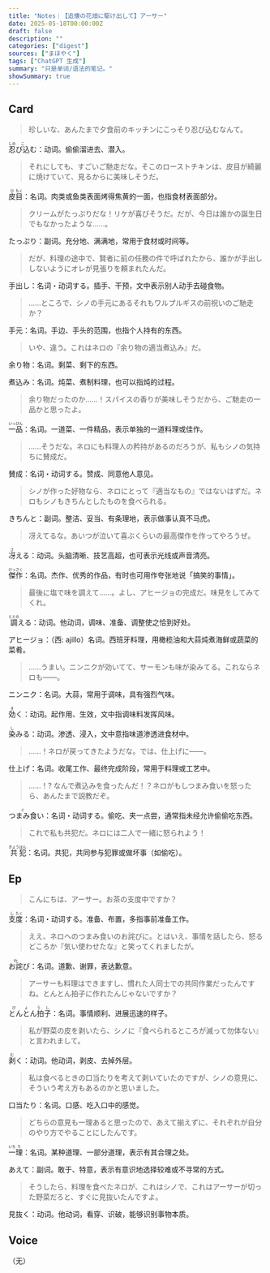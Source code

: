 ```yaml
---
title: "Notes｜【追懐の花畑に駆け出して】アーサー"
date: 2025-05-18T00:00:00Z
draft: false
description: ""
categories: ["digest"]
sources: ["まほやく"]
tags: ["ChatGPT 生成"]
summary: "只是单词/语法的笔记。"
showSummary: true
---
```


## Card

>珍しいな、あんたまで夕食前のキッチンにこっそり忍び込むなんて。

<ruby>忍<rt>しの</rt></ruby><ruby>び込<rt>こ</rt></ruby>む：动词。偷偷溜进去、潜入。

>それにしても、すごいご馳走だな。そこのローストチキンは、皮目が綺麗に焼けていて、見るからに美味しそうだ。

<ruby>皮<rt>ひ</rt></ruby><ruby>目<rt>もく</rt></ruby>：名词。肉类或鱼类表面烤得焦黄的一面，也指食材表面部分。

>クリームがたっぷりだな！リケが喜びそうだ。だが、今日は誰かの誕生日でもなかったような……。

たっぷり：副词。充分地、满满地，常用于食材或时间等。

>だが、料理の途中で、賢者に前の任務の件で呼ばれたから、誰かが手出ししないようにオレが見張りを頼まれたんだ。

手出し：名词・动词する。插手、干预，文中表示别人动手去碰食物。

>……ところで、シノの手元にあるそれもワルプルギスの前祝いのご馳走か？

手元：名词。手边、手头的范围，也指个人持有的东西。

>いや、違う。これはネロの『余り物の適当煮込み』だ。

余り物：名词。剩菜、剩下的东西。

煮込み：名词。炖菜、煮制料理，也可以指炖的过程。

>余り物だったのか……！スパイスの香りが美味しそうだから、ご馳走の一品かと思ったよ。

<ruby>一品<rt>いっぴん</rt></ruby>：名词。一道菜、一件精品，表示单独的一道料理或佳作。

>……そうだな。ネロにも料理人の矜持があるのだろうが、私もシノの気持ちに賛成だ。

賛成：名词・动词する。赞成、同意他人意见。

>シノが作った好物なら、ネロにとって『適当なもの』ではないはずだ。ネロもシノもきちんとしたものを食べられる。

きちんと：副词。整洁、妥当、有条理地，表示做事认真不马虎。

>冴えてるな。あいつが泣いて喜ぶくらいの最高傑作を作ってやろうぜ。

<ruby>冴<rt>さ</rt></ruby>える：动词。头脑清晰、技艺高超，也可表示光线或声音清亮。

<ruby>傑作<rt>けっさく</rt></ruby>：名词。杰作、优秀的作品，有时也可用作夸张地说「搞笑的事情」。

>最後に塩で味を調えて……。よし、アヒージョの完成だ。味見をしてみてくれ。

<ruby>調<rt>ととの</rt></ruby>える：动词。他动词，调味、准备、调整使之恰到好处。

アヒージョ：（西: ajillo）名词。西班牙料理，用橄榄油和大蒜炖煮海鲜或蔬菜的菜肴。

>……うまい。ニンニクが効いてて、サーモンも味が染みてる。これならネロも——。

ニンニク：名词。大蒜，常用于调味，具有强烈气味。

<ruby>効<rt>き</rt></ruby>く：动词。起作用、生效，文中指调味料发挥风味。

<ruby>染<rt>し</rt></ruby>みる：动词。渗透、浸入，文中意指味道渗透进食材中。

>……！ネロが戻ってきたようだな。では、仕上げに——。

仕上げ：名词。收尾工作、最终完成阶段，常用于料理或工艺中。

>……！? なんで煮込みを食ったんだ！？ネロがもしつまみ食いを怒ったら、あんたまで説教だぞ。

<ruby>つまみ食<rt>ぐ</rt></ruby>い：名词・动词する。偷吃、夹一点尝，通常指未经允许偷偷吃东西。

>これで私も共犯だ。ネロには二人で一緒に怒られよう！

<ruby>共<rt>きょう</rt></ruby><ruby>犯<rt>はん</rt></ruby>：名词。共犯，共同参与犯罪或做坏事（如偷吃）。

## Ep

>こんにちは、アーサー。お茶の支度中ですか？

<ruby>支<rt>し</rt></ruby><ruby>度<rt>たく</rt></ruby>：名词・动词する。准备、布置，多指事前准备工作。

>ええ、ネロへのつまみ食いのお詫びに。とはいえ、事情を話したら、怒るどころか『気い使わせたな』と笑ってくれましたが。

<ruby>お詫<rt>わ</rt></ruby>び：名词。道歉、谢罪，表达歉意。

>アーサーも料理はできますし、慣れた人同士での共同作業だったんですね。とんとん拍子に作れたんじゃないですか？

<ruby>とんとん拍<rt>びょう</rt></ruby><ruby>子<rt>し</rt></ruby>：名词。事情顺利、进展迅速的样子。

>私が野菜の皮を剥いたら、シノに『食べられるところが滅って勿体ない』と言われまして。

<ruby>剥<rt>む</rt></ruby>く：动词。他动词，剥皮、去掉外层。

>私は食べるときの口当たりを考えて剥いていたのですが、シノの意見に、そういう考え方もあるのかと思いました。

口当たり：名词。口感、吃入口中的感觉。

>どちらの意見も一理あると思ったので、あえて揃えずに、それぞれが自分のやり方でやることにしたんです。

<ruby>一<rt>いち</rt></ruby><ruby>理<rt>り</rt></ruby>：名词。某种道理、一部分道理，表示有其合理之处。

あえて：副词。敢于、特意，表示有意识地选择较难或不寻常的方式。

>そうしたら、料理を食べたネロが、これはシノで、これはアーサーが切った野菜だろと、すぐに見抜いたんですよ。

見抜く：动词。他动词，看穿、识破，能够识别事物本质。

## Voice

（无）
